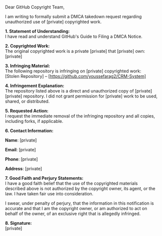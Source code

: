 Dear GitHub Copyright Team,

I am writing to formally submit a DMCA takedown request regarding unauthorized use of [private] copyrighted work.

**1. Statement of Understanding:**  
I have read and understand GitHub's Guide to Filing a DMCA Notice.

**2. Copyrighted Work:**  
The original copyrighted work is a private [private] that [private] own:  
[private]

**3. Infringing Material:**  
The following repository is infringing on [private] copyrighted work:  
[Stolen Repository] – [https://github.com/youssefarag2/CRM-System]

**4. Infringement Explanation:**  
The repository listed above is a direct and unauthorized copy of [private] [private] repository. I did not grant permission for [private] work to be used, shared, or distributed.

**5. Requested Action:**  
I request the immediate removal of the infringing repository and all copies, including forks, if applicable.

**6. Contact Information:**

**Name**: [private]

**Email**: [private]

**Phone**: [private]

**Address**: [private]

**7. Good Faith and Perjury Statements:**  
I have a good faith belief that the use of the copyrighted materials described above is not authorized by the copyright owner, its agent, or the law. I have taken fair use into consideration.

I swear, under penalty of perjury, that the information in this notification is accurate and that I am the copyright owner, or am authorized to act on behalf of the owner, of an exclusive right that is allegedly infringed.

**8. Signature:**  
[private]
